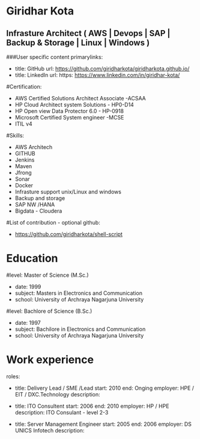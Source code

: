 # Giridhar Kota 
## Infrasture Architect ( AWS | Devops | SAP | Backup & Storage | Linux | Windows )
###User specific content
primarylinks:
 - title: GitHub
   url: https://github.com/giridharkota/giridharkota.github.io/
 - title: LinkedIn
   url: https: https://www.linkedin.com/in/giridhar-kota/
   
#Certification:
  -	AWS Certified Solutions Architect Associate -ACSAA
  - HP Cloud Architect system Solutions - HP0-D14 
  - HP Open view Data Protector 6.0 - HP-0918 
  - Microsoft Certified System engineer -MCSE
  - ITIL v4

#Skills: 
 - AWS Architech
 - GITHUB
 - Jenkins
 - Maven
 - Jfrong
 - Sonar
 - Docker
 - Infrasture support unix/Linux and windows
 - Backup and storage
 - SAP NW /HANA
 - Bigdata - Cloudera
 
#List of contribution - optional
github:
 - https://github.com/giridharkota/shell-script
 
# Education
 #level: Master of Science (M.Sc.)
 - date: 1999
 - subject: Masters in Electronics and Communication 
 - school: University of Archraya Nagarjuna University
   
 #level: Bachlore of Science (B.Sc.)
 - date: 1997
 - subject: Bachilore in Electronics and Communication 
 - school: University of Archraya Nagarjuna University

# Work experience
roles:
 - title: Delivery Lead / SME /Lead
   start: 2010
   end: Onging 
   employer: HPE / EIT / DXC.Technology
   description:	 
   
 - title: ITO Consultent
   start: 2006
   end: 2010
   employer: HP / HPE
   description: ITO Consulant - level 2-3
   
 - title: Server Management Engineer
   start: 2005
   end: 2006
   employer: DS UNICS Infotech
   description: 
